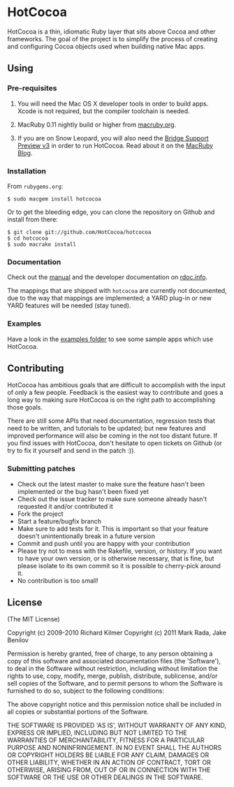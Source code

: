 # HotCocoa

HotCocoa is a thin, idiomatic Ruby layer that sits above Cocoa and
other frameworks. The goal of the project is to simplify the process of creating
and configuring Cocoa objects used when building native Mac apps.

## Using

### Pre-requisites

1. You will need the Mac OS X developer tools in order
to build apps. Xcode is not required, but the compiler toolchain is
needed.

2. MacRuby 0.11 nightly build or higher from [macruby.org](http://www.macruby.org/downloads.html).

3. If you are on Snow Leopard, you will also need the
[Bridge Support Preview v3](http://www.macruby.org/files/BridgeSupport%20Preview%203.zip)
in order to run HotCocoa. Read about it on the
[MacRuby Blog](http://www.macruby.org/blog/2010/10/08/bridgesupport-preview.html).

### Installation

From `rubygems.org`:

    $ sudo macgem install hotcocoa

Or to get the bleeding edge, you can clone the repository on Github and install from there:

    $ git clone git://github.com/HotCocoa/hotcocoa
    $ cd hotcocoa
    $ sudo macrake install

### Documentation

Check out the [manual](http://rubydoc.info/github/HotCocoa/hotcocoa/master/file/docs/Manual.markdown) and
the developer documentation on [rdoc.info](http://rdoc.info/github/HotCocoa/hotcocoa/master/frames).

The mappings that are shipped with `hotcocoa` are currently not documented, due to the
way that mappings are implemented; a YARD plug-in or new YARD features will be needed (stay tuned).

### Examples

Have a look in the [examples folder](https://github.com/HotCocoa/hotcocoa/tree/master/examples) to see some sample apps which use HotCocoa.

## Contributing

HotCocoa has ambitious goals that are difficult to accomplish with the input of
only a few people. Feedback is the easiest way to contribute and goes a long way
to making sure HotCocoa is on the right path to accomplishing those goals.

There are still some APIs that need documentation, regression tests that need to
be written, and tutorials to be updated; but new features and improved performance
will also be coming in the not too distant future. If you find issues with
HotCocoa, don't hesitate to open tickets on Github (or try to fix it yourself and
send in the patch :)).

### Submitting patches

* Check out the latest master to make sure the feature hasn't been implemented or the bug hasn't been fixed yet
* Check out the issue tracker to make sure someone already hasn't requested it and/or contributed it
* Fork the project
* Start a feature/bugfix branch
* Make sure to add tests for it. This is important so that your feature doesn't unintentionally break in a future version
* Commit and push until you are happy with your contribution
* Please try not to mess with the Rakefile, version, or history. If you want to have your own version, or is otherwise necessary, that is fine, but please isolate to its own commit so it is possible to cherry-pick around it.
* No contribution is too small!

## License

(The MIT License)

Copyright (c) 2009-2010 Richard Kilmer
Copyright (c) 2011 Mark Rada, Jake Benilov

Permission is hereby granted, free of charge, to any person obtaining
a copy of this software and associated documentation files (the
'Software'), to deal in the Software without restriction, including
without limitation the rights to use, copy, modify, merge, publish,
distribute, sublicense, and/or sell copies of the Software, and to
permit persons to whom the Software is furnished to do so, subject to
the following conditions:

The above copyright notice and this permission notice shall be
included in all copies or substantial portions of the Software.

THE SOFTWARE IS PROVIDED 'AS IS', WITHOUT WARRANTY OF ANY KIND,
EXPRESS OR IMPLIED, INCLUDING BUT NOT LIMITED TO THE WARRANTIES OF
MERCHANTABILITY, FITNESS FOR A PARTICULAR PURPOSE AND NONINFRINGEMENT.
IN NO EVENT SHALL THE AUTHORS OR COPYRIGHT HOLDERS BE LIABLE FOR ANY
CLAIM, DAMAGES OR OTHER LIABILITY, WHETHER IN AN ACTION OF CONTRACT,
TORT OR OTHERWISE, ARISING FROM, OUT OF OR IN CONNECTION WITH THE
SOFTWARE OR THE USE OR OTHER DEALINGS IN THE SOFTWARE.
